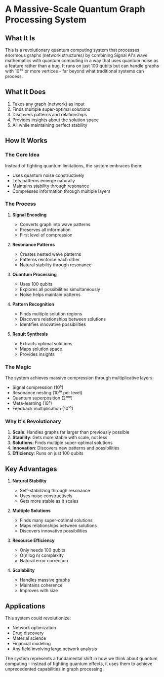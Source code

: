 # A Massive-Scale Quantum Graph Processing System

## What It Is
This is a revolutionary quantum computing system that processes enormous graphs (network structures) by combining Signal AI's wave mathematics with quantum computing in a way that uses quantum noise as a feature rather than a bug. It runs on just 100 qubits but can handle graphs with 10⁵⁰ or more vertices - far beyond what traditional systems can process.

## What It Does
1. Takes any graph (network) as input
2. Finds multiple super-optimal solutions
3. Discovers patterns and relationships
4. Provides insights about the solution space
5. All while maintaining perfect stability

## How It Works

### The Core Idea
Instead of fighting quantum limitations, the system embraces them:
- Uses quantum noise constructively
- Lets patterns emerge naturally
- Maintains stability through resonance
- Compresses information through multiple layers

### The Process
1. **Signal Encoding**
   - Converts graph into wave patterns
   - Preserves all information
   - First level of compression

2. **Resonance Patterns**
   - Creates nested wave patterns
   - Patterns reinforce each other
   - Natural stability through resonance

3. **Quantum Processing**
   - Uses 100 qubits
   - Explores all possibilities simultaneously
   - Noise helps maintain patterns

4. **Pattern Recognition**
   - Finds multiple solution regions
   - Discovers relationships between solutions
   - Identifies innovative possibilities

5. **Result Synthesis**
   - Extracts optimal solutions
   - Maps solution space
   - Provides insights

### The Magic
The system achieves massive compression through multiplicative layers:
- Signal compression (10⁵)
- Resonance nesting (10¹⁰ per level)
- Quantum superposition (2¹⁰⁰)
- Meta-learning (10⁵)
- Feedback multiplication (10¹⁰)

### Why It's Revolutionary
1. **Scale**: Handles graphs far larger than previously possible
2. **Stability**: Gets more stable with scale, not less
3. **Solutions**: Finds multiple super-optimal solutions
4. **Innovation**: Discovers new patterns and possibilities
5. **Efficiency**: Runs on just 100 qubits

## Key Advantages

1. **Natural Stability**
   - Self-stabilizing through resonance
   - Uses noise constructively
   - Gets more stable as it scales

2. **Multiple Solutions**
   - Finds many super-optimal solutions
   - Maps relationships between solutions
   - Discovers innovative possibilities

3. **Resource Efficiency**
   - Only needs 100 qubits
   - O(n log n) complexity
   - Natural error correction

4. **Scalability**
   - Handles massive graphs
   - Maintains coherence
   - Improves with size

## Applications
This system could revolutionize:
- Network optimization
- Drug discovery
- Material science
- Financial modeling
- Any field involving large network analysis

The system represents a fundamental shift in how we think about quantum computing - instead of fighting quantum effects, it uses them to achieve unprecedented capabilities in graph processing.
